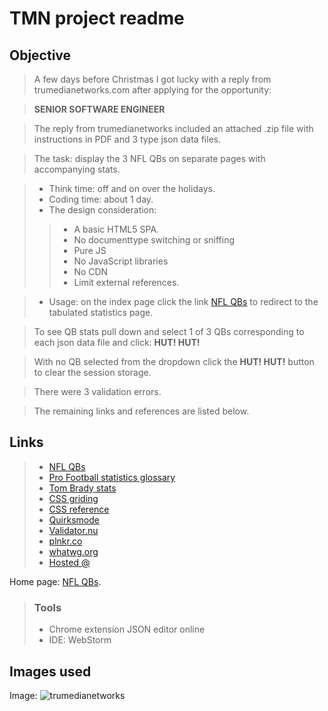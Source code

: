TMN project readme
======================

Objective
----

> A few days before Christmas I got lucky with a reply from trumedianetworks.com after applying for the opportunity: 

> **SENIOR SOFTWARE ENGINEER**

> The reply from trumedianetworks included an attached .zip file with instructions in PDF and 3 type json data files.

> The task: display the 3 NFL QBs on separate pages with accompanying stats.

> * Think time: off and on over the holidays.
> * Coding time: about 1 day.
> * The design consideration:
>> * A basic HTML5 SPA.
>> * No documenttype switching or sniffing
>> * Pure JS
>> * No JavaScript libraries
>> * No CDN
>> * Limit external references.

> * Usage: on the index page click the link [NFL QBs][1] to redirect to the tabulated statistics page.

> To see QB stats pull down and select 1 of 3 QBs corresponding to each json data file and click: **HUT! HUT!**

> With no QB selected from the dropdown click the **HUT! HUT!** button to clear the session storage.

> There were 3 validation errors.

> The remaining links and references are listed below.

Links
-----

> * [NFL QBs](https://davidwbrown.name/tmn_proj_basic)
> * [Pro Football statistics glossary](http://www.pro-football-reference.com/about/glossary.htm)
> * [Tom Brady stats](http://www.nfl.com/player/tombrady/2504211/profile)
> * [CSS griding](http://cssglobe.com/easy-percentage-grid-system-with-html5)
> * [CSS reference](http://tympanus.net/codrops/css_reference)
> * [Quirksmode](http://www.quirksmode.org)
> * [Validator.nu](https://html5.validator.nu)
> * [plnkr.co](http://plnkr.co)
> * [whatwg.org](https://developers.whatwg.org)
> * [Hosted @](https://davidwbrown.name)

Home page: [NFL QBs][1].

[1]: https://davidwbrown.name/tmn_proj_basic  "NFL QBs"

> ### Tools
> * Chrome extension JSON editor online
> * IDE: WebStorm

Images used
------

Image: ![trumedianetworks](<img src="tmn/images/trumedianetworks.jpg">)

